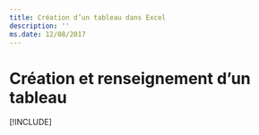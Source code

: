 ```yaml
---
title: Création d’un tableau dans Excel
description: ''
ms.date: 12/08/2017
---
```



# <a name="create-and-populate-a-table"></a>Création et renseignement d’un tableau

[!INCLUDE[](../includes/excel-tutorial-create-table.md)]